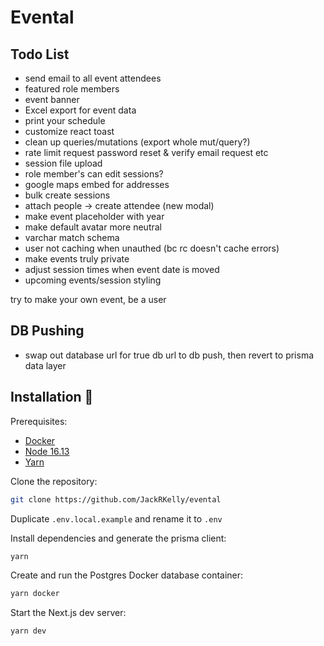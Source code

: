 # Evental

## Todo List
- send email to all event attendees
- featured role members
- event banner
- Excel export for event data
- print your schedule
- customize react toast
- clean up queries/mutations (export whole mut/query?)
- rate limit request password reset & verify email request etc
- session file upload
- role member's can edit sessions?
- google maps embed for addresses
- bulk create sessions
- attach people -> create attendee (new modal)
- make event placeholder with year
- make default avatar more neutral
- varchar match schema
- user not caching when unauthed (bc rc doesn't cache errors)
- make events truly private
- adjust session times when event date is moved
- upcoming events/session styling

try to make your own event, be a user

## DB Pushing

- swap out database url for true db url to db push, then revert to prisma data layer

## Installation 💾

Prerequisites:

- [Docker](https://www.docker.com/products/docker-desktop/)
- [Node 16.13](https://nodejs.org/ko/blog/release/v16.13.0/)
- [Yarn](https://classic.yarnpkg.com/lang/en/docs/install/#windows-stable)

Clone the repository:

```bash
git clone https://github.com/JackRKelly/evental
```

Duplicate `.env.local.example` and rename it to `.env`

Install dependencies and generate the prisma client:

```bash
yarn
```

Create and run the Postgres Docker database container:

```bash
yarn docker
```

Start the Next.js dev server:

```bash
yarn dev
```
